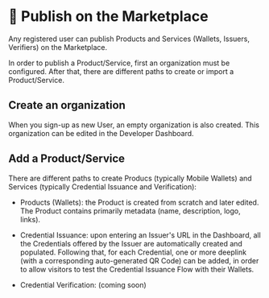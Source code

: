 # 🚀 Publish on the Marketplace

Any registered user can publish Products and Services (Wallets, Issuers, Verifiers) on the Marketplace. 

In order to publish a Product/Service, first an organization must be configured. After that, there are different paths to create or import a Product/Service.

## Create an organization
When you sign-up as new User, an empty organization is also created. This organization can be edited in the Developer Dashboard. 

## Add a Product/Service
There are different paths to create Producs (typically Mobile Wallets) and Services (typically Credential Issuance and Verification): 

- Products (Wallets): the Product is created from scratch and later edited. The Product contains primarily metadata (name, description, logo, links). 

- Credential Issuance: upon entering an Issuer's URL in the Dashboard, all the Credentials offered by the Issuer are automatically created and populated. Following that, for each Credential, one or more deeplink (with a corresponding auto-generated QR Code) can be added, in order to allow visitors to test the Credential Issuance Flow with their Wallets.

- Credential Verification: (coming soon)


